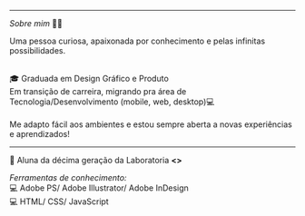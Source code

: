 _____________________________________________________________________________________________________________________

_*Sobre mim*_ ✍🏻

Uma pessoa curiosa, apaixonada por conhecimento e pelas infinitas possibilidades.<br><br>

🎓 Graduada em Design Gráfico e Produto<br>
Em transição de carreira, migrando pra área de Tecnologia/Desenvolvimento (mobile, web, desktop)💻<br><br>
Me adapto fácil aos ambientes e estou sempre aberta a novas experiências e aprendizados!
<br>
_____________________________________________________________________________________________________________________
📒 Aluna da décima geração da Laboratoria <b> <> </b>
  <br>

  *Ferramentas de conhecimento:*<br>
💻 Adobe PS/ Adobe Illustrator/ Adobe InDesign <br>
💻 HTML/ CSS/ JavaScript 
